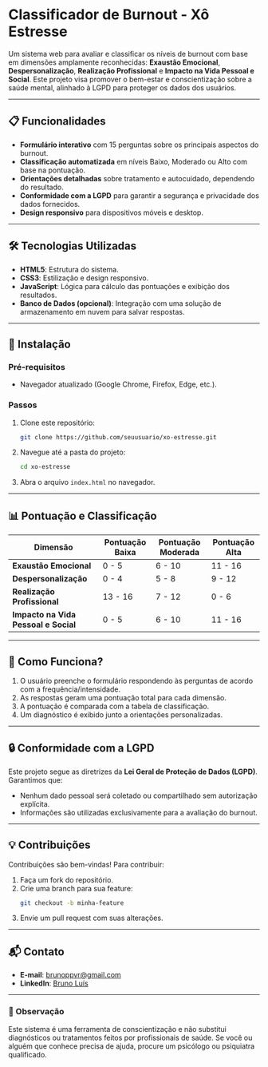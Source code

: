
# **Classificador de Burnout - Xô Estresse**

Um sistema web para avaliar e classificar os níveis de burnout com base em dimensões amplamente reconhecidas: **Exaustão Emocional**, **Despersonalização**, **Realização Profissional** e **Impacto na Vida Pessoal e Social**. Este projeto visa promover o bem-estar e conscientização sobre a saúde mental, alinhado à LGPD para proteger os dados dos usuários.

---

## **📋 Funcionalidades**

- **Formulário interativo** com 15 perguntas sobre os principais aspectos do burnout.
- **Classificação automatizada** em níveis Baixo, Moderado ou Alto com base na pontuação.
- **Orientações detalhadas** sobre tratamento e autocuidado, dependendo do resultado.
- **Conformidade com a LGPD** para garantir a segurança e privacidade dos dados fornecidos.
- **Design responsivo** para dispositivos móveis e desktop.

---

## **🛠️ Tecnologias Utilizadas**

- **HTML5**: Estrutura do sistema.  
- **CSS3**: Estilização e design responsivo.  
- **JavaScript**: Lógica para cálculo das pontuações e exibição dos resultados.  
- **Banco de Dados (opcional)**: Integração com uma solução de armazenamento em nuvem para salvar respostas.

---

## **📌 Instalação**

### **Pré-requisitos**
- Navegador atualizado (Google Chrome, Firefox, Edge, etc.).

### **Passos**
1. Clone este repositório:
   ```bash
   git clone https://github.com/seuusuario/xo-estresse.git
   ```
2. Navegue até a pasta do projeto:
   ```bash
   cd xo-estresse
   ```
3. Abra o arquivo `index.html` no navegador.

---

## **📊 Pontuação e Classificação**

| **Dimensão**             | **Pontuação Baixa** | **Pontuação Moderada** | **Pontuação Alta** |
|--------------------------|---------------------|-------------------------|---------------------|
| **Exaustão Emocional**   | 0 - 5              | 6 - 10                 | 11 - 16            |
| **Despersonalização**    | 0 - 4              | 5 - 8                  | 9 - 12             |
| **Realização Profissional** | 13 - 16          | 7 - 12                 | 0 - 6              |
| **Impacto na Vida Pessoal e Social** | 0 - 5 | 6 - 10                 | 11 - 16            |

---

## **📖 Como Funciona?**

1. O usuário preenche o formulário respondendo às perguntas de acordo com a frequência/intensidade.
2. As respostas geram uma pontuação total para cada dimensão.
3. A pontuação é comparada com a tabela de classificação.
4. Um diagnóstico é exibido junto a orientações personalizadas.

---

## **🔒 Conformidade com a LGPD**

Este projeto segue as diretrizes da **Lei Geral de Proteção de Dados (LGPD)**. Garantimos que:
- Nenhum dado pessoal será coletado ou compartilhado sem autorização explícita.
- Informações são utilizadas exclusivamente para a avaliação do burnout.

---

## **💡 Contribuições**

Contribuições são bem-vindas! Para contribuir:  
1. Faça um fork do repositório.  
2. Crie uma branch para sua feature:  
   ```bash
   git checkout -b minha-feature
   ```
3. Envie um pull request com suas alterações.

---

## **📬 Contato**

- **E-mail**: [brunoppvr@gmail.com](mailto:brunoppvr@gmail.com)  
- **LinkedIn**: [Bruno Luís](https://www.linkedin.com/in/brunoluisrj/)  

--- 

### **🌟 Observação**

Este sistema é uma ferramenta de conscientização e não substitui diagnósticos ou tratamentos feitos por profissionais de saúde. Se você ou alguém que conhece precisa de ajuda, procure um psicólogo ou psiquiatra qualificado.
